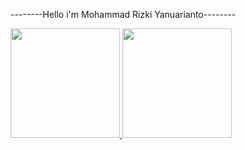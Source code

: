 --------Hello i'm Mohammad Rizki Yanuarianto--------

<p align="left">
<a href="https://github.com/rianjanuarian">
  <img height="175em" src="https://github-readme-stats-eight-theta.vercel.app/api?username=rianjanuarian&show_icons=true&theme=dracula&include_all_commits=true&count_private=true"/>
  <img height="175em" src="https://github-readme-stats-eight-theta.vercel.app/api/top-langs/?username=rianjanuarian&layout=compact&langs_count=8&theme=algolia"/>
</a>
</p>
